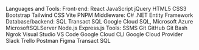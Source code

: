 Languages and Tools:
Front-end: React JavaScript jQuery HTML5 CSS3 Bootstrap Tailwind CSS Vite PNPM
Middleware: C# .NET Entity Framework
Database/backend: SQL Transact SQL Google Cloud SQL, Microsoft Azure MicrosoftSQLServer Node.js Express.js
Tools: SSMS Git GitHub Git Bash Ngrok Visual Studio VS Code Google Cloud CLI Google Cloud Provider Slack Trello Postman Figma Transact SQL
